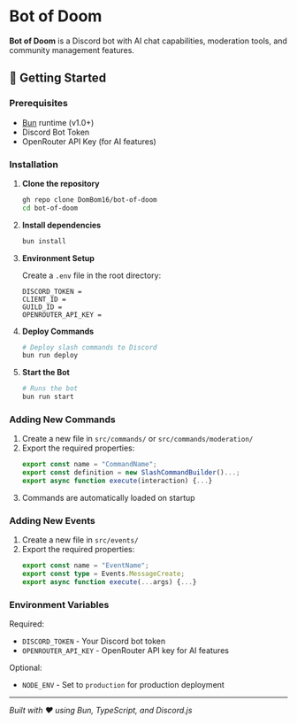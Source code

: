 # Bot of Doom

**Bot of Doom** is a Discord bot with AI chat capabilities, moderation tools, and community management features.

## 🚀 Getting Started

### Prerequisites

- [Bun](https://bun.sh/) runtime (v1.0+)
- Discord Bot Token
- OpenRouter API Key (for AI features)

### Installation

1. **Clone the repository**

   ```bash
   gh repo clone DomBom16/bot-of-doom
   cd bot-of-doom
   ```

2. **Install dependencies**

   ```bash
   bun install
   ```

3. **Environment Setup**
   
   Create a `.env` file in the root directory:

   ```env
   DISCORD_TOKEN =
   CLIENT_ID =
   GUILD_ID =
   OPENROUTER_API_KEY =
   ```

4. **Deploy Commands**

   ```bash
   # Deploy slash commands to Discord
   bun run deploy
   ```

5. **Start the Bot**
   ```bash
   # Runs the bot
   bun run start
   ```

### Adding New Commands

1. Create a new file in `src/commands/` or `src/commands/moderation/`
2. Export the required properties:
   ```typescript
   export const name = "CommandName";
   export const definition = new SlashCommandBuilder()...;
   export async function execute(interaction) {...}
   ```
3. Commands are automatically loaded on startup

### Adding New Events

1. Create a new file in `src/events/`
2. Export the required properties:
   ```typescript
   export const name = "EventName";
   export const type = Events.MessageCreate;
   export async function execute(...args) {...}
   ```

### Environment Variables

Required:

- `DISCORD_TOKEN` - Your Discord bot token
- `OPENROUTER_API_KEY` - OpenRouter API key for AI features

Optional:

- `NODE_ENV` - Set to `production` for production deployment

---

_Built with ❤️ using Bun, TypeScript, and Discord.js_
